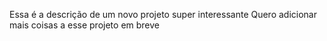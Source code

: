 Essa é a descrição de um novo projeto super interessante 
Quero adicionar mais coisas a esse projeto em breve

